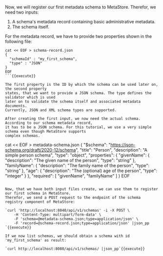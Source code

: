 Now, we will register our first metadata schema to MetaStore. Therefor, we need two inputs:

1. A schema's metadata record containing basic administrative metadata.
2. The schema itself.

For the metadata record, we have to provide two properties shown in the following file:

```
cat << EOF > schema-record.json
{
  "schemaId" : "my_first_schema",
  "type" : "JSON"
}
EOF
```{{execute}}

The first property is the ID by which the schema can be used later on, the second property 
states, that we want to provide a JSON schema. The type defines the validator which is used 
later on to validate the schema itself and associated metadata documents.
Currently, JSON and XML schema types are supported.

After creating the first input, we now need the actual schema. According to our schema metadata record, 
it has to be a JSON schema. For this tutorial, we use a very simple schema even though MetaStore supports
complex schemas.

```
cat << EOF > metadata-schema.json
{
  "$schema": "https://json-schema.org/draft/2020-12/schema",
  "title": "Person",
  "description": "A simple person schema",
  "type": "object",
  "properties": {
    "givenName": {
      "description": "The given name of the person",
      "type": "string"
    }, 
   "familyName": {
      "description": "The family name of the person",
      "type": "string"
    }, 
   "age": {
      "description": "The (optional) age of the person",
      "type": "integer"
    }
  },
  "required": [ "givenName", "familyName" ]
}
EOF
```{{execute}}

Now, that we have both input files create, we can use them to register our first schema in MetaStore.
Therefor, we send a POST request to the endpoint of the schema registry component of MetaStore:

`curl 'http://localhost:8040/api/v1/schemas' -i -X POST \
    -H 'Content-Type: multipart/form-data' \
    -F 'schema=@metadata-schema.json;type=application/json' \
    -F 'record=@schema-record.json;type=application/json' |json_pp
`{{execute}}

If we now list schemas, we should obtain a schema with id 'my_first_schema' as result:

`curl http://localhost:8080/api/v1/schemas/ |json_pp`{{execute}}